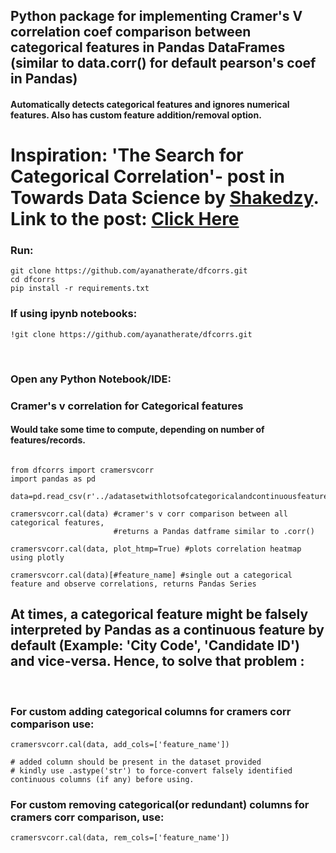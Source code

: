 
## Python package for implementing Cramer's V correlation coef comparison between categorical features in Pandas DataFrames (similar to data.corr() for default pearson's coef in Pandas) 

<h4> Automatically detects categorical features and ignores numerical features. Also has custom feature addition/removal option. 

<h1> Inspiration: 'The Search for Categorical Correlation'- post in Towards Data Science by <a href='https://github.com/shakedzy'> Shakedzy</a>. Link to the post: <a href='https://towardsdatascience.com/the-search-for-categorical-correlation-a1cf7f1888c9'> Click Here </a>

<h3>Run: </h3>

```
git clone https://github.com/ayanatherate/dfcorrs.git
cd dfcorrs 
pip install -r requirements.txt
```

<h3> If using ipynb notebooks:</h3>


```
!git clone https://github.com/ayanatherate/dfcorrs.git

```



<br>
<h3>Open any Python Notebook/IDE: </h3>



<h3> Cramer's v correlation for Categorical features </h3>
<h4> Would take some time to compute, depending on number of features/records. </h4>
  
  
```

from dfcorrs import cramersvcorr
import pandas as pd
  
data=pd.read_csv(r'../adatasetwithlotsofcategoricalandcontinuousfeatures.csv')

cramersvcorr.cal(data) #cramer's v corr comparison between all categorical features, 
                       #returns a Pandas datframe similar to .corr()

cramersvcorr.cal(data, plot_htmp=True) #plots correlation heatmap using plotly

cramersvcorr.cal(data)[#feature_name] #single out a categorical feature and observe correlations, returns Pandas Series

```



<h2> At times, a categorical feature might be falsely interpreted by Pandas as a continuous feature by default (Example: 'City Code', 'Candidate ID') and vice-versa. Hence, to solve that problem : </h2>

<br>



<h3> For custom adding categorical columns for cramers corr comparison use: </h3>

```
cramersvcorr.cal(data, add_cols=['feature_name'])

# added column should be present in the dataset provided
# kindly use .astype('str') to force-convert falsely identified continuous columns (if any) before using.
```




<h3> For custom removing categorical(or redundant) columns for cramers corr comparison, use: </h3>

```
cramersvcorr.cal(data, rem_cols=['feature_name'])

```





